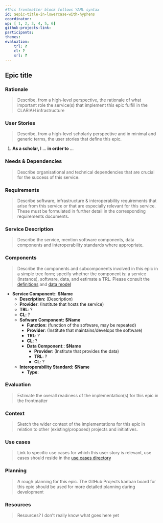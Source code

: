 ```yaml
---
#This frontmatter block follows YAML syntax
id: $epic-title-in-lowercase-with-hyphens
coordinator:
wp: [ 1, 2, 3, 4, 5, 6]
github-projects-link:
participants:
themes:
evaluation:
    trl: ?
    cl: ?
    srl: ?
---
```


## Epic title

### Rationale

> Describe, from a high-level perspective, the rationale of what important role
> the service(s) that implement this epic fulfill in the CLARIAH infrastructure

### User Stories

> Describe, from a high-level scholarly perspective and in minimal and generic terms, the user stories that define this epic.

1. **As a scholar, I** ... **in order to** ...

### Needs & Dependencies

> Describe organisational and technical dependencies that are crucial for the success of this service.

### Requirements

> Describe software, infrastructure & interoperability requirements that arise from this service or that are especially relevant for this service. These must be formulated in further detail in the corresponding requirements documents.

### Service Description

> Describe the service, mention software components, data components and interoperability standards where appropriate.

### Components

> Describe the components and subcomponents involved in this epic in a simple tree form; specify whether the component is: a service (instance), software, data, and estimate a TRL. Please consult the [definitions](introduction.md#definitions) and [data model](introduction.md#data-model)

* **Service Component:**: **$Name**
    * **Description:** (Description)
    * **Provider**: (Institute that hosts the service)
    * **TRL**: ?
    * **CL**: ?
    * **Sofware Component:** **$Name**
        * **Function:** (function of the software, may be repeated)
        * **Provider**: (Institute that maintains/develops the software)
        * **TRL**: ?
        * **CL**: ?
        * **Data Component:**: **$Name**
            * **Provider**: (Institute that provides the data)
            * **TRL**: ?
            * **CL**: ?
    * **Interoperability Standard:** **$Name**
        * **Type**:

### Evaluation

> Estimate the overall readiness of the implementation(s) for this epic in the frontmatter

### Context

> Sketch the wider context of the implementations for this epic in relation to other (existing/proposed) projects and initiatives.

### Use cases

> Link to specific use cases for which this user story is relevant, use cases should reside in the [use cases directory](../../use-cases/)

### Planning

> A rough planning for this epic. The GitHub Projects kanban board for this epic should be used for more detailed planning during development

### Resources

> Resources? I don't really know what goes here yet


